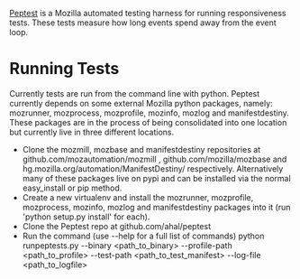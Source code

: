 [Peptest](https://wiki.mozilla.org/Auto-tools/Projects/peptest) 
is a Mozilla automated testing harness for running responsiveness tests.
These tests measure how long events spend away from the event loop.

# Running Tests

Currently tests are run from the command line with python. 
Peptest currently depends on some external Mozilla python packages, namely: 
mozrunner, mozprocess, mozprofile, mozinfo, mozlog and manifestdestiny. 
These packages are in the process of being consolidated into one location 
but currently live in three different locations.

- Clone the mozmill, mozbase and manifestdestiny repositories at github.com/mozautomation/mozmill , github.com/mozilla/mozbase and hg.mozilla.org/automation/ManifestDestiny/ respectively. Alternatively many of these packages live on pypi and can be installed via the normal easy_install or pip method.
- Create a new virtualenv and install the mozrunner, mozprofile, mozprocess, mozinfo, mozlog and manifestdestiny packages into it (run 'python setup.py install' for each).
- Clone the Peptest repo at github.com/ahal/peptest
- Run the command (use --help for a full list of commands)
        python runpeptests.py --binary <path_to_binary> --profile-path <path_to_profile> --test-path <path_to_test_manifest> --log-file <path_to_logfile>


